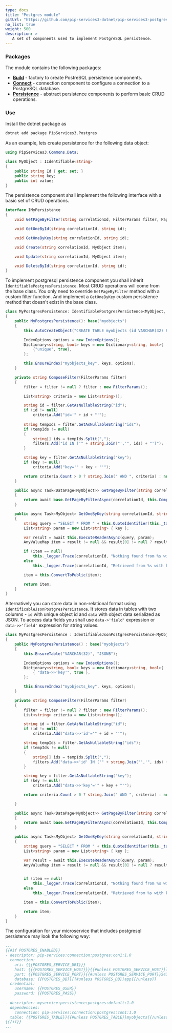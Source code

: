 ```yaml
---
type: docs
title: "Postgres module"
gitUrl: "https://github.com/pip-services3-dotnet/pip-services3-postgres-dotnet"
no_list: true
weight: 500
description: > 
   A set of components used to implement PostgreSQL persistence.
---
```


### Packages

The module contains the following packages:
- [**Build**](build) - factory to create PostreSQL persistence components.
- [**Connect**](connect) - connection component to configure a connection to a PostgreSQL database.
- [**Persistence**](persistence) - abstract persistence components to perform basic CRUD operations.


### Use

Install the dotnet package as
```bash
dotnet add package PipServices3.Postgres
```

As an example, lets create persistence for the following data object:

```cs
using PipServices3.Commons.Data;

class MyObject : IIdentifiable<string>
{
    public string Id { get; set; }
    public string key;
    public int value;
}

```

The persistence component shall implement the following interface with a basic set of CRUD operations.

```cs
interface IMyPersistance
{
    void GetPageByFilter(string correlationId, FilterParams filter, PagingParams paging);

    void GetOneById(string correlationId, string id);

    void GetOneByKey(string correlationId, string id);

    void Create(string correlationId, MyObject item);

    void Update(string correlationId, MyObject item);

    void DeleteById(string correlationId, string id);
}
```

To implement postgresql persistence component you shall inherit `IdentifiablePostgresPersistence`. 
Most CRUD operations will come from the base class. You only need to override `GetPageByFilter` method with a custom filter function.
And implement a `GetOneByKey` custom persistence method that doesn't exist in the base class.

```cs
class MyPostgresPersistence: IdentifiablePostgresPersistence<MyObject, string>
{
    public MyPostgresPersistence(): base("myobjects")
    {
        this.AutoCreateObject("CREATE TABLE myobjects (id VARCHAR(32) PRIMARY KEY, key VARCHAR(50), value VARCHAR(255)");

        IndexOptions options = new IndexOptions();
        Dictionary<string, bool> keys = new Dictionary<string, bool>{
            {"unique", true},
        };

        this.EnsureIndex("myobjects_key", keys, options);
    }

    private string ComposeFilter(FilterParams filter)
    {
        filter = filter != null ? filter : new FilterParams();

        List<string> criteria = new List<string>();

        string id = filter.GetAsNullableString("id");
        if (id != null)
            criteria.Add("id='" + id + "'");
                
        string tempIds = filter.GetAsNullableString("ids");
        if (tempIds != null)
        {
            string[] ids = tempIds.Split(",");
            filters.Add("id IN ('" + string.Join("','", ids) + "')");
        }

        string key = filter.GetAsNullableString("key");
        if (key != null)
            criteria.Add("key='" + key + "'");

        return criteria.Count > 0 ? string.Join(" AND ", criteria) : null;
    }

    public async Task<DataPage<MyObject>> GetPageByFilter(string correlationId, FilterParams filter, PagingParams paging)
    {
        return await base.GetPageByFilterAsync(correlationId, this.ComposeFilter(filter), paging, select: "id");
    }

    public async Task<MyObject> GetOneByKey(string correlationId, string key)
    {
        string query = "SELECT * FROM " + this.QuoteIdentifier(this._tableName) + " WHERE \"key\"=$1";
        List<string> param = new List<string> { key };

        var result = await this.ExecuteReaderAsync(query, param);
        AnyValueMap item = result != null && result[0] != null ? result[0]: null;    

        if (item == null)
            this._logger.Trace(correlationId, "Nothing found from %s with key = %s", this._tableName, key);
        else
            this._logger.Trace(correlationId, "Retrieved from %s with key = %s", this._tableName, key);

        item = this.ConvertToPublic(item);

        return item;
    }
}
```

Alternatively you can store data in non-relational format using `IdentificableJsonPostgresPersistence`.
It stores data in tables with two columns - `id` with unique object id and `data` with object data serialized as JSON.
To access data fields you shall use `data->'field'` expression or `data->>'field'` expression for string values.

```cs
class MyPostgresPersistence : IdentifiableJsonPostgresPersistence<MyObject, string>
{
    public MyPostgresPersistence() : base("myobjects")
    {
        this.EnsureTable("VARCHAR(32)", "JSONB");

        IndexOptions options = new IndexOptions();
        Dictionary<string, bool> keys = new Dictionary<string, bool>{
            { "data->>'key'", true },
        };

        this.EnsureIndex("myobjects_key", keys, options);
    }

    private string ComposeFilter(FilterParams filter)
    {
        filter = filter != null ? filter : new FilterParams();
        List<string> criteria = new List<string>();

        string id = filter.GetAsNullableString("id");
        if (id != null)
            criteria.Add("data->>'id'='" + id + "'");

        string tempIds = filter.GetAsNullableString("ids");
        if (tempIds != null)
        {
            string[] ids = tempIds.Split(",");
            filters.Add("data->>'id' IN ('" + string.Join("','", ids) + "')");
        }

        string key = filter.GetAsNullableString("key");
        if (key != null)
            criteria.Add("data->>'key'='" + key + "'");

        return criteria.Count > 0 ? string.Join(" AND ", criteria) : null;

    }

    public async Task<DataPage<MyObject>> GetPageByFilter(string correlationId, FilterParams filter, PagingParams paging)
    {
        return await base.GetPageByFilterAsync(correlationId, this.ComposeFilter(filter), paging, "id").Result;
    }

    public async Task<MyObject> GetOneByKey(string correlationId, string key)
    {
        string query = "SELECT * FROM " + this.QuoteIdentifier(this._tableName) + " WHERE data->>'key'=$1";
        List<string> param = new List<string> { key };

        var result = await this.ExecuteReaderAsync(query, param);
        AnyValueMap item = result != null && result[0] != null ? result[0] : null;


        if (item == null)
            this._logger.Trace(correlationId, "Nothing found from %s with key = %s", this._tableName, key);
        else
            this._logger.Trace(correlationId, "Retrieved from %s with key = %s", this._tableName, key);

        item = this.ConvertToPublic(item);

        return item;
    }
}
```

The configuration for your microservice that includes postgresql persistence may look the following way:

```yaml
...
{{#if POSTGRES_ENABLED}}
- descriptor: pip-services:connection:postgres:con1:1.0
  connection:
    uri: {{{POSTGRES_SERVICE_URI}}}
    host: {{{POSTGRES_SERVICE_HOST}}}{{#unless POSTGRES_SERVICE_HOST}}localhost{{/unless}}
    port: {{POSTGRES_SERVICE_PORT}}{{#unless POSTGRES_SERVICE_PORT}}5432{{/unless}}
    database: {{POSTGRES_DB}}{{#unless POSTGRES_DB}}app{{/unless}}
  credential:
    username: {{POSTGRES_USER}}
    password: {{POSTGRES_PASS}}
    
- descriptor: myservice:persistence:postgres:default:1.0
  dependencies:
    connection: pip-services:connection:postgres:con1:1.0
  table: {{POSTGRES_TABLE}}{{#unless POSTGRES_TABLE}}myobjects{{/unless}}
{{/if}}
...
```
